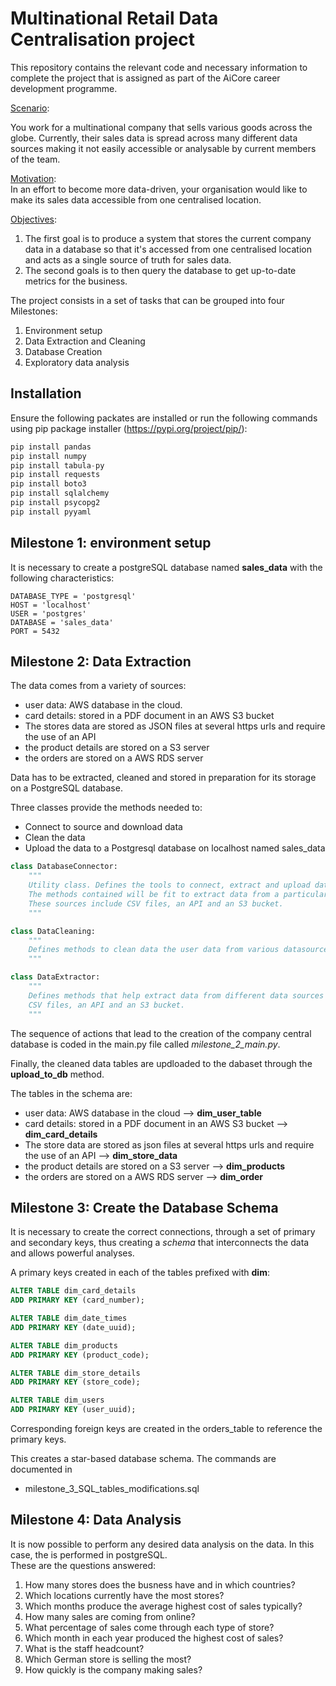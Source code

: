 # Multinational Retail Data Centralisation project

This repository contains the relevant code and necessary information to complete the project that is assigned as part of the AiCore career development programme.

<u>Scenario</u>:<br>

You work for a multinational company that sells various goods across the globe. Currently, their sales data is spread across many different data sources making it not easily accessible or analysable by current members of the team.

<u>Motivation</u>:<br>
In an effort to become more data-driven, your organisation would like to make its sales data accessible from one centralised location.

<u>Objectives</u>:<br>
1) The first goal is to produce a system that stores the current company data in a database so that it's accessed from one centralised location and acts as a single source of truth for sales data.
2) The second goals is to then query the database to get up-to-date metrics for the business.

The project consists in a set of tasks that can be grouped into four Milestones:
1. Environment setup
1. Data Extraction and Cleaning
1. Database Creation
1. Exploratory data analysis

## Installation

Ensure the following packates are installed or run the following commands using pip package installer (https://pypi.org/project/pip/):

```python
pip install pandas
pip install numpy
pip install tabula-py
pip install requests
pip install boto3
pip install sqlalchemy
pip install psycopg2
pip install pyyaml
```
## Milestone 1: environment setup

It is necessary to create a postgreSQL database named **sales_data** with the following characteristics:

    DATABASE_TYPE = 'postgresql'
    HOST = 'localhost'
    USER = 'postgres'
    DATABASE = 'sales_data'
    PORT = 5432

## Milestone 2: Data Extraction

The data comes from a variety of sources:
- user data: AWS database in the cloud.
- card details: stored in a PDF document in an AWS S3 bucket
- The stores data are stored as JSON files at several https urls and require the use of an API
- the product details are stored on a S3 server
- the orders are stored on a AWS RDS server

Data has to be extracted, cleaned and stored in preparation for its storage on a PostgreSQL database.


Three classes provide the methods needed to:
- Connect to source and download data
- Clean the data
- Upload the data to a Postgresql database on localhost named sales_data


```python
class DatabaseConnector:
    """
    Utility class. Defines the tools to connect, extract and upload data into the database.
    The methods contained will be fit to extract data from a particular data source.
    These sources include CSV files, an API and an S3 bucket.
    """

class DataCleaning:
    """
    Defines methods to clean data the user data from various datasources.
    """

class DataExtractor:
    """
    Defines methods that help extract data from different data sources such as
    CSV files, an API and an S3 bucket.
    """
```

The sequence of actions that lead to the creation of the company central database is coded in the
main.py file called *milestone_2_main.py*.

Finally, the cleaned data tables are updloaded to the dabaset through the **upload_to_db** method.

The tables in the schema are:
- user data: AWS database in the cloud --> **dim_user_table**
- card details: stored in a PDF document in an AWS S3 bucket  --> **dim_card_details**
- The store data are stored as json files at several https urls and require the use of an API --> **dim_store_data**
- the product details are stored on a S3 server --> **dim_products**
- the orders are stored on a AWS RDS server --> **dim_order**

## Milestone 3: Create the Database Schema
It is necessary to create the correct connections, through a set of primary and secondary keys, thus creating a *schema*
that interconnects the data and allows powerful analyses.

A primary keys created in each of the tables prefixed with **dim**:

```SQL
ALTER TABLE dim_card_details 
ADD PRIMARY KEY (card_number);

ALTER TABLE dim_date_times 
ADD PRIMARY KEY (date_uuid);

ALTER TABLE dim_products 
ADD PRIMARY KEY (product_code);

ALTER TABLE dim_store_details 
ADD PRIMARY KEY (store_code);

ALTER TABLE dim_users 
ADD PRIMARY KEY (user_uuid);
```
Corresponding foreign keys are created
in the orders_table to reference the primary keys.

This creates a star-based database schema. The commands are documented in
- milestone_3_SQL_tables_modifications.sql <br>

## Milestone 4: Data Analysis
It is now possible to perform any desired data analysis on the data. In this case, the is performed in postgreSQL.<br> These are the questions answered:
1. How many stores does the busness have and in which countries?
1. Which locations currently have the most stores?
1. Which months produce the average highest cost of sales typically?
1. How many sales are coming from online?
1. What percentage of sales come through each type of store?
1. Which month in each year produced the highest cost of sales?
1. What is the staff headcount?
1. Which German store is selling the most?
1.  How quickly is the company making sales?

